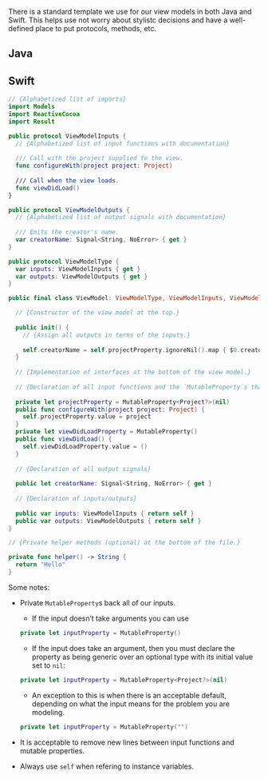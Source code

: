 There is a standard template we use for our view models in both Java and Swift. This helps use not worry about stylistc 
decisions and have a well-defined place to put protocols, methods, etc.

## Java

## Swift

```swift
// {Alphabetized list of imports}
import Models
import ReactiveCocoa
import Result

public protocol ViewModelInputs {
  // {Alphabetized list of input functions with documentation}
  
  /// Call with the project supplied to the view.
  func configureWith(project project: Project)
  
  /// Call when the view loads.
  func viewDidLoad()
}

public protocol ViewModelOutputs {
  // {Alphabetized list of output signals with documentation}
  
  /// Emits the creator's name.
  var creatorName: Signal<String, NoError> { get }
}

public protocol ViewModelType {
  var inputs: ViewModelInputs { get }
  var outputs: ViewModelOutputs { get }
}

public final class ViewModel: ViewModelType, ViewModelInputs, ViewModelOutputs {

  // {Constructor of the view model at the top.}
  
  public init() {
    // {Assign all outputs in terms of the inputs.}
   
    self.creatorName = self.projectProperty.ignoreNil().map { $0.creator.name }
  }
  
  // {Implementation of interfaces at the bottom of the view model.}
  
  // {Declaration of all input functions and the `MutableProperty`s that back them.}
  
  private let projectProperty = MutableProperty<Project?>(nil)
  public func configureWith(project project: Project) {
    self.projectProperty.value = project
  }
  private let viewDidLoadProperty = MutableProperty()
  public func viewDidLoad() {
    self.viewDidLoadProperty.value = ()
  }
  
  // {Declaration of all output signals}
  
  public let creatorName: Signal<String, NoError> { get }
  
  // {Declaration of inputs/outputs}
  
  public var inputs: ViewModelInputs { return self }
  public var outputs: ViewModelOutputs { return self }
}

// {Private helper methods (optional) at the bottom of the file.}

private func helper() -> String {
  return "Hello"
}
```

Some notes:

* Private `MutableProperty`s back all of our inputs. 
  * If the input doesn’t take arguments you can use 
  ```swift
  private let inputProperty = MutableProperty()
  ```
  * If the input does take an argument, then you must declare the property as being generic over an optional type with its
initial value set to `nil`:
  ```swift
  private let inputProperty = MutableProperty<Project?>(nil)
  ```
  * An exception to this is when there is an acceptable default, depending on what the input means for the problem you 
  are modeling.
  ```swift
  private let inputProperty = MutableProperty("")
  ```
* It is acceptable to remove new lines between input functions and mutable properties.

* Always use `self` when refering to instance variables.
